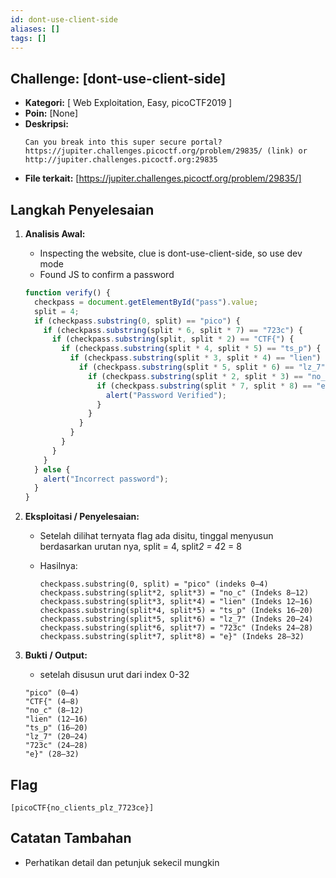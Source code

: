 ```yaml
---
id: dont-use-client-side
aliases: []
tags: []
---
```


## Challenge: [dont-use-client-side]

- **Kategori:** [ Web Exploitation, Easy, picoCTF2019 ]
- **Poin:** [None]
- **Deskripsi:**
  ```Plaintext
  Can you break into this super secure portal? https://jupiter.challenges.picoctf.org/problem/29835/ (link) or http://jupiter.challenges.picoctf.org:29835
  ```
- **File terkait:** [https://jupiter.challenges.picoctf.org/problem/29835/]

## Langkah Penyelesaian

1. **Analisis Awal:**

   - Inspecting the website, clue is dont-use-client-side, so use dev mode
   - Found JS to confirm a password

   ```javascript
   function verify() {
     checkpass = document.getElementById("pass").value;
     split = 4;
     if (checkpass.substring(0, split) == "pico") {
       if (checkpass.substring(split * 6, split * 7) == "723c") {
         if (checkpass.substring(split, split * 2) == "CTF{") {
           if (checkpass.substring(split * 4, split * 5) == "ts_p") {
             if (checkpass.substring(split * 3, split * 4) == "lien") {
               if (checkpass.substring(split * 5, split * 6) == "lz_7") {
                 if (checkpass.substring(split * 2, split * 3) == "no_c") {
                   if (checkpass.substring(split * 7, split * 8) == "e}") {
                     alert("Password Verified");
                   }
                 }
               }
             }
           }
         }
       }
     } else {
       alert("Incorrect password");
     }
   }
   ```

2. **Eksploitasi / Penyelesaian:**

   - Setelah dilihat ternyata flag ada disitu, tinggal menyusun berdasarkan urutan nya, split = 4, split*2 = 4*2 = 8
   - Hasilnya:

     ```plaintext
     checkpass.substring(0, split) = "pico" (indeks 0–4)
     checkpass.substring(split*2, split*3) = "no_c" (Indeks 8–12)
     checkpass.substring(split*3, split*4) = "lien" (Indeks 12–16)
     checkpass.substring(split*4, split*5) = "ts_p" (Indeks 16–20)
     checkpass.substring(split*5, split*6) = "lz_7" (Indeks 20–24)
     checkpass.substring(split*6, split*7) = "723c" (Indeks 24–28)
     checkpass.substring(split*7, split*8) = "e}" (Indeks 28–32)
     ```

3. **Bukti / Output:**

   - setelah disusun urut dari index 0-32

   ```plaintext
   "pico" (0–4)
   "CTF{" (4–8)
   "no_c" (8–12)
   "lien" (12–16)
   "ts_p" (16–20)
   "lz_7" (20–24)
   "723c" (24–28)
   "e}" (28–32)
   ```

## Flag

```
[picoCTF{no_clients_plz_7723ce}]
```

## Catatan Tambahan

- Perhatikan detail dan petunjuk sekecil mungkin
